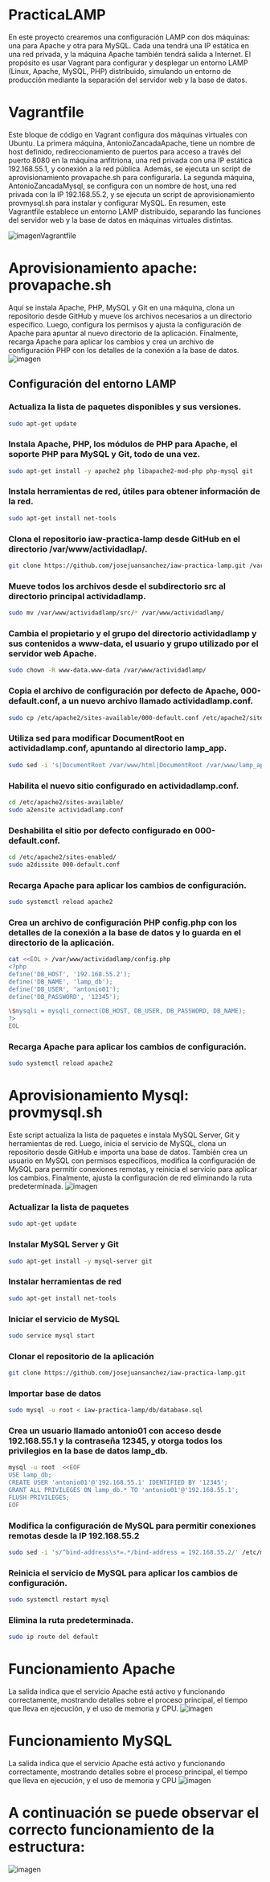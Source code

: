 # **PracticaLAMP**
En este proyecto crearemos una configuración LAMP con dos máquinas: una para Apache y otra para MySQL. Cada una tendrá una IP estática en una red privada, y la máquina Apache también tendrá salida a Internet. El propósito es usar Vagrant para configurar y desplegar un entorno LAMP (Linux, Apache, MySQL, PHP) distribuido, simulando un entorno de producción mediante la separación del servidor web y la base de datos.

# **Vagrantfile**
Este bloque de código en Vagrant configura dos máquinas virtuales con Ubuntu. La primera máquina, AntonioZancadaApache, tiene un nombre de host definido, redireccionamiento de puertos para acceso a través del puerto 8080 en la máquina anfitriona, una red privada con una IP estática 192.168.55.1, y conexión a la red pública. Además, se ejecuta un script de aprovisionamiento provapache.sh para configurarla. La segunda máquina, AntonioZancadaMysql, se configura con un nombre de host, una red privada con la IP 192.168.55.2, y se ejecuta un script de aprovisionamiento provmysql.sh para instalar y configurar MySQL. En resumen, este Vagrantfile establece un entorno LAMP distribuido, separando las funciones del servidor web y la base de datos en máquinas virtuales distintas. 

![imagenVagrantfile](https://github.com/user-attachments/assets/5eb8d062-c53b-4fc7-9d63-119c81ffa68c)

# **Aprovisionamiento apache: provapache.sh**
Aquí se instala Apache, PHP, MySQL y Git en una máquina, clona un repositorio desde GitHub y mueve los archivos necesarios a un directorio específico. Luego, configura los permisos y ajusta la configuración de Apache para apuntar al nuevo directorio de la aplicación. Finalmente, recarga Apache para aplicar los cambios y crea un archivo de configuración PHP con los detalles de la conexión a la base de datos.
![imagen](https://github.com/user-attachments/assets/eef069a0-2af1-4efb-9905-2d947e97eb5a)

## Configuración del entorno LAMP
### Actualiza la lista de paquetes disponibles y sus versiones.
```bash
sudo apt-get update
````
### Instala Apache, PHP, los módulos de PHP para Apache, el soporte PHP para MySQL y Git, todo de una vez.
````bash
sudo apt-get install -y apache2 php libapache2-mod-php php-mysql git
````
### Instala herramientas de red, útiles para obtener información de la red.
````bash
sudo apt-get install net-tools
````
### Clona el repositorio iaw-practica-lamp desde GitHub en el directorio /var/www/actividadlap/.
````bash
git clone https://github.com/josejuansanchez/iaw-practica-lamp.git /var/www/actividadlamp/
````
### Mueve todos los archivos desde el subdirectorio src al directorio principal actividadlamp.
````bash
sudo mv /var/www/actividadlamp/src/* /var/www/actividadlamp/
````
### Cambia el propietario y el grupo del directorio actividadlamp y sus contenidos a www-data, el usuario y grupo utilizado por el servidor web Apache.
````bash
sudo chown -R www-data.www-data /var/www/actividadlamp/
````
### Copia el archivo de configuración por defecto de Apache, 000-default.conf, a un nuevo archivo llamado actividadlamp.conf.
````bash
sudo cp /etc/apache2/sites-available/000-default.conf /etc/apache2/sites-available/actividadlamp.conf
````
### Utiliza sed para modificar DocumentRoot en actividadlamp.conf, apuntando al directorio lamp_app.
````bash
sudo sed -i 's|DocumentRoot /var/www/html|DocumentRoot /var/www/lamp_app|' /etc/apache2/sites-available/actividadlamp.conf
````
### Habilita el nuevo sitio configurado en actividadlamp.conf.
````bash
cd /etc/apache2/sites-available/
sudo a2ensite actividadlamp.conf
````
### Deshabilita el sitio por defecto configurado en 000-default.conf.
````bash
cd /etc/apache2/sites-enabled/
sudo a2dissite 000-default.conf
````
### Recarga Apache para aplicar los cambios de configuración.
````bash
sudo systemctl reload apache2
````
### Crea un archivo de configuración PHP config.php con los detalles de la conexión a la base de datos y lo guarda en el directorio de la aplicación.
````bash 
cat <<EOL > /var/www/actividadlamp/config.php
<?php
define('DB_HOST', '192.168.55.2');
define('DB_NAME', 'lamp_db');
define('DB_USER', 'antonio01');
define('DB_PASSWORD', '12345');

\$mysqli = mysqli_connect(DB_HOST, DB_USER, DB_PASSWORD, DB_NAME);
?>
EOL
````
### Recarga Apache para aplicar los cambios de configuración.
````bash
sudo systemctl reload apache2
````

# **Aprovisionamiento Mysql: provmysql.sh**
Este script actualiza la lista de paquetes e instala MySQL Server, Git y herramientas de red. Luego, inicia el servicio de MySQL, clona un repositorio desde GitHub e importa una base de datos. También crea un usuario en MySQL con permisos específicos, modifica la configuración de MySQL para permitir conexiones remotas, y reinicia el servicio para aplicar los cambios. Finalmente, ajusta la configuración de red eliminando la ruta predeterminada.
![imagen](https://github.com/user-attachments/assets/96593811-2d34-4785-8aec-ef3fba4a9fb1)

### Actualizar la lista de paquetes
````bash
sudo apt-get update
````
### Instalar MySQL Server y Git
````bash
sudo apt-get install -y mysql-server git
````
### Instalar herramientas de red
````bash
sudo apt-get install net-tools
````
### Iniciar el servicio de MySQL
````bash
sudo service mysql start
````
### Clonar el repositorio de la aplicación
````bash
git clone https://github.com/josejuansanchez/iaw-practica-lamp.git
```` 
### Importar base de datos
````bash
sudo mysql -u root < iaw-practica-lamp/db/database.sql
````
### Crea un usuario llamado antonio01 con acceso desde 192.168.55.1 y la contraseña 12345, y otorga todos los privilegios en la base de datos lamp_db.
````bash
mysql -u root  <<EOF
USE lamp_db;
CREATE USER 'antonio01'@'192.168.55.1' IDENTIFIED BY '12345';
GRANT ALL PRIVILEGES ON lamp_db.* TO 'antonio01'@'192.168.55.1';
FLUSH PRIVILEGES;
EOF
````
### Modifica la configuración de MySQL para permitir conexiones remotas desde la IP 192.168.55.2
````bash
sudo sed -i 's/^bind-address\s*=.*/bind-address = 192.168.55.2/' /etc/mysql/mysql.conf.d/mysqld.cnf
````
### Reinicia el servicio de MySQL para aplicar los cambios de configuración.
````bash
sudo systemctl restart mysql
````
### Elimina la ruta predeterminada.
````bash
sudo ip route del default
````

# Funcionamiento Apache
La salida indica que el servicio Apache está activo y funcionando correctamente, mostrando detalles sobre el proceso principal, el tiempo que lleva en ejecución, y el uso de memoria y CPU.
![imagen](https://github.com/user-attachments/assets/53e9c16a-4813-46bc-be30-f44dcc8b163c)


# Funcionamiento MySQL
La salida indica que el servicio Apache está activo y funcionando correctamente, mostrando detalles sobre el proceso principal, el tiempo que lleva en ejecución, y el uso de memoria y CPU
![imagen](https://github.com/user-attachments/assets/3a3bb521-3766-4e26-96b6-2a51688d7da0)

# A continuación se puede observar el correcto funcionamiento de la estructura:
![imagen](https://github.com/user-attachments/assets/7cafa761-cf5b-4131-8b9d-3fa20a54cafd)






